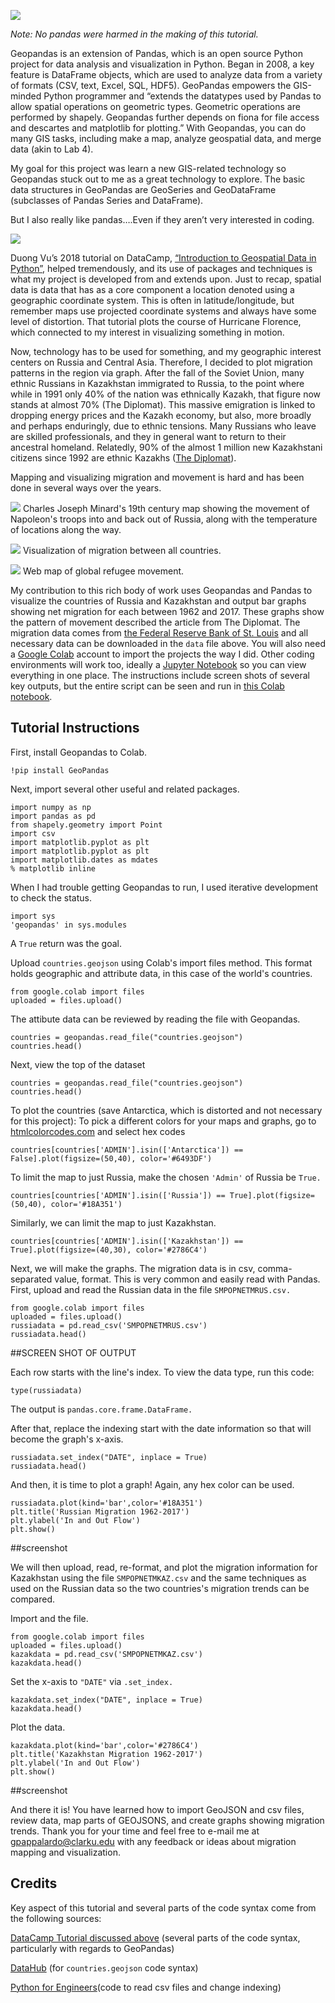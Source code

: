 ![](geopslide.JPG)

*Note: No pandas were harmed in the making of this tutorial.* 

Geopandas is an extension of Pandas, which is an open source Python project for data analysis and visualization in Python. Began in 2008, a key feature is DataFrame objects, which are used to analyze data from a variety of formats (CSV, text, Excel, SQL, HDF5). GeoPandas empowers the GIS-minded Python programmer and “extends the datatypes used by Pandas to allow spatial operations on geometric types. Geometric operations are performed by shapely. Geopandas further depends on fiona for file access and descartes and matplotlib for plotting.” With Geopandas, you can do many GIS tasks, including make a map, analyze geospatial data, and merge data (akin to Lab 4).

My goal for this project was learn a new GIS-related technology so Geopandas stuck out to me as a great technology to explore. The basic data structures in GeoPandas are GeoSeries and GeoDataFrame (subclasses of Pandas Series and DataFrame).

But I also really like pandas….Even if they aren’t very interested in coding.

![](geopslide2.jpg)

Duong Vu’s 2018 tutorial on DataCamp, [“Introduction to Geospatial Data in Python”](https://www.datacamp.com/community/tutorials/geospatial-data-python), helped tremendously, and its use of packages and techniques is what my project is developed from and extends upon.
Just to recap, spatial data is data that has as a core component a location denoted using a geographic coordinate system. This is often in latitude/longitude, but remember maps use projected coordinate systems and always have some level of distortion. That tutorial plots the course of Hurricane Florence, which connected to my interest in visualizing something in motion. 

Now, technology has to be used for something, and my geographic interest centers on Russia and Central Asia. Therefore, I decided to plot migration patterns in the region via graph. After the fall of the Soviet Union, many ethnic Russians in Kazakhstan immigrated to Russia, to the point where while in 1991 only 40% of the nation was ethnically Kazakh, that figure now stands at almost 70% (The Diplomat).
This massive emigration is linked to dropping energy prices and the Kazakh economy, but also, more broadly and perhaps enduringly, due to ethnic tensions. Many Russians who leave are skilled professionals, and they in general want to return to their ancestral homeland. Relatedly, 90% of the almost 1 million new Kazakhstani citizens since 1992 are ethnic Kazakhs ([The Diplomat](https://thediplomat.com/2016/02/why-are-russians-leaving-kazakhstan/)).

Mapping and visualizing migration and movement is hard and has been done in several ways over the years.

![](napoleanmap.jpg)
Charles Joseph Minard's 19th century map showing the movement of Napoleon's troops into and back out of Russia, along with the temperature of locations along the way.

![](peoplemovin.jpg)
Visualization of migration between all countries.

![](refugeeproject.jpg)
Web map of global refugee movement.

My contribution to this rich body of work uses Geopandas and Pandas to visualize the countries of Russia and Kazakhstan and output bar graphs showing net migration for each between 1962 and 2017. These graphs show the pattern of movement described the article from The Diplomat. The migration data comes from [the Federal Reserve Bank of St. Louis](https://fred.stlouisfed.org/tags/series?t=migration) and all necessary data can be downloaded in the `data` file above. You will also need a [Google Colab](https://colab.research.google.com) account to import the projects the way I did. Other coding environments will work too, ideally a [Jupyter Notebook](https://jupyter.org) so you can view everything in one place. The instructions include screen shots of several key outputs, but the entire script can be seen and run in [this Colab notebook](https://colab.research.google.com/drive/15FtExkiTSgxkJ-zsCVtVyUXtGfeyz6K3?usp=sharing).

## Tutorial Instructions

First, install Geopandas to Colab.
```
!pip install GeoPandas
```

Next, import several other useful and related packages.

```
import numpy as np
import pandas as pd
from shapely.geometry import Point
import csv
import matplotlib.pyplot as plt
import matplotlib.pyplot as plt
import matplotlib.dates as mdates
% matplotlib inline
```

When I had trouble getting Geopandas to run, I used iterative development to check the status.

```
import sys
'geopandas' in sys.modules
```

A `True` return was the goal.

Upload `countries.geojson` using Colab's import files method. This format holds geographic and attribute data, in this case of the world's countries.

```
from google.colab import files
uploaded = files.upload()
```

The attibute data can be reviewed by reading the file with Geopandas.

```
countries = geopandas.read_file("countries.geojson")
countries.head()
```

Next, view the top of the dataset

```
countries = geopandas.read_file("countries.geojson")
countries.head()
```
To plot the countries (save Antarctica, which is distorted and not necessary for this project):
To pick a different colors for your maps and graphs, go to [htmlcolorcodes.com](htmlcolorcodes.com) and select hex codes

```
countries[countries['ADMIN'].isin(['Antarctica']) == False].plot(figsize=(50,40), color='#6493DF')
```

To limit the map to just Russia, make the chosen `'Admin'` of Russia be `True.`

```
countries[countries['ADMIN'].isin(['Russia']) == True].plot(figsize=(50,40), color='#18A351')
```

Similarly, we can limit the map to just Kazakhstan.

```
countries[countries['ADMIN'].isin(['Kazakhstan']) == True].plot(figsize=(40,30), color='#2786C4')
```

Next, we will make the graphs. The migration data is in csv, comma-separated value, format. This is very common and easily read with Pandas.
First, upload and read the Russian data in the file `SMPOPNETMRUS.csv.`

```
from google.colab import files
uploaded = files.upload()
russiadata = pd.read_csv('SMPOPNETMRUS.csv')
russiadata.head()

```
##SCREEN SHOT OF OUTPUT



Each row starts with the line's index. To view the data type, run this code:

```
type(russiadata)
```

The output is `pandas.core.frame.DataFrame.`


After that, replace the indexing start with the date information so that will become the graph's x-axis.

```
russiadata.set_index("DATE", inplace = True)
russiadata.head()
```
 And then, it is time to plot a graph! Again, any hex color can be used.
 
 ```
 russiadata.plot(kind='bar',color='#18A351')
plt.title('Russian Migration 1962-2017')
plt.ylabel('In and Out Flow')
plt.show()
```


##screenshot

We will then upload, read, re-format, and plot the migration information for Kazakhstan using the file `SMPOPNETMKAZ.csv` and the same techniques as used on the Russian data so the two countries's migration trends can be compared.

Import and the file.
```
from google.colab import files
uploaded = files.upload()
kazakdata = pd.read_csv('SMPOPNETMKAZ.csv')
kazakdata.head()
```

Set the x-axis to `"DATE"` via `.set_index.`
```
kazakdata.set_index("DATE", inplace = True) 
kazakdata.head()
```

Plot the data.

```
kazakdata.plot(kind='bar',color='#2786C4')
plt.title('Kazakhstan Migration 1962-2017')
plt.ylabel('In and Out Flow')
plt.show()
```

##screenshot

And there it is! You have learned how to import GeoJSON and csv files, review data, map parts of GEOJSONS, and create graphs showing migration trends. Thank you for your time and feel free to e-mail me at gpappalardo@clarku.edu with any feedback or ideas about migration mapping and visualization.

## Credits

Key aspect of this tutorial and several parts of the code syntax come from the following sources:

[DataCamp Tutorial discussed above](https://www.datacamp.com/community/tutorials/geospatial-data-python) (several parts of the code syntax, particularly with regards to GeoPandas)

[DataHub](https://datahub.io/core/geo-countries) (for `countries.geojson` code syntax)

[Python for Engineers](https://www.pythonforengineers.com/introduction-to-pandas/)(code to read csv files and change indexing)
